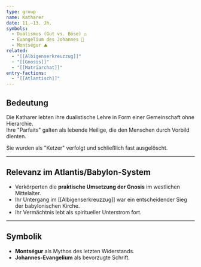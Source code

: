 ```yaml
---
type: group
name: Katharer
date: 11.–13. Jh.
symbols:
  - Dualismus (Gut vs. Böse) ⚖️
  - Evangelium des Johannes 📖
  - Montségur ⛰️
related:
  - "[[Albigenserkreuzzug]]"
  - "[[Gnosis]]"
  - "[[Matriarchat]]"
entry-factions:
  - "[[Atlantisch]]"
---
```

## Bedeutung

Die Katharer lebten ihre dualistische Lehre in Form einer Gemeinschaft ohne Hierarchie.  
Ihre "Parfaits" galten als lebende Heilige, die den Menschen durch Vorbild dienten.  

Sie wurden als "Ketzer" verfolgt und schließlich fast ausgelöscht.  

---
## Relevanz im Atlantis/Babylon-System

- Verkörperten die **praktische Umsetzung der Gnosis** im westlichen Mittelalter.  
- Ihr Untergang im [[Albigenserkreuzzug]] war ein entscheidender Sieg der babylonischen Kirche.  
- Ihr Vermächtnis lebt als spiritueller Unterstrom fort.  

---
## Symbolik

- **Montségur** als Mythos des letzten Widerstands.  
- **Johannes-Evangelium** als bevorzugte Schrift.  
